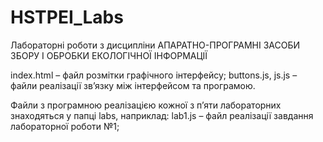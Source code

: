 # HSTPEI_Labs
Лабораторні роботи з дисципліни АПАРАТНО-ПРОГРАМНІ ЗАСОБИ ЗБОРУ І ОБРОБКИ ЕКОЛОГІЧНОЇ ІНФОРМАЦІЇ


index.html – файл розмітки графічного інтерфейсу;
buttons.js, js.js – файли реалізації зв’язку між інтерфейсом та програмою.

Файли з програмною реалізацією кожної з пʼяти лабораторних знаходяться у папці labs, наприклад:
lab1.js – файл реалізації завдання лабораторної роботи №1;
